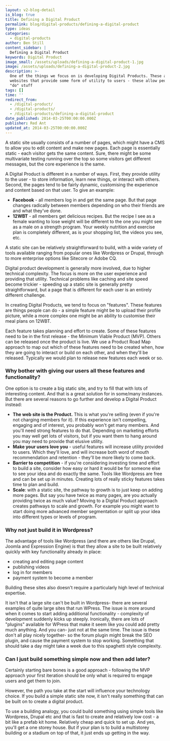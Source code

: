 ```yaml
---
layout: v2-blog-detail
is_blog: true
title: Defining a Digital Product
permalink: blog/digital-products/defining-a-digital-product
type: ideas
categories:
  - digital-products
author: Ben Still
content_sidebar: |
  Defining a Digital Product
keywords: Digital Product
image_small: /assets/uploads/defining-a-digital-product-1.jpg
image: /assets/uploads/defining-a-digital-product-2.jpg
description: >-
  One of the things we focus on is developing Digital Products. These are
  websites that provide some form of utility to users - these allow people to
  "do" stuff
tags: []
time: ''
redirect_from:
  - /digital-product/
  - /digital-products/
  - /digital-products/defining-a-digital-product
date_published: 2014-03-25T00:00:00.000Z
publisher: Red Ant
updated_at: 2014-03-25T00:00:00.000Z
---
```


A static site usually consists of a number of pages, which might have a CMS to allow you to edit content and make new pages. Each page is essentially static - each visitor gets the same content. Sure, there might be some multivariate testing running over the top so some visitors get different messages, but the core experience is the same.

A Digital Product is different in a number of ways. First, they provide utility to the user - to store information, learn new things, or interact with others. Second, the pages tend to be fairly dynamic, customising the experience and content based on that user. To give an example:

* **Facebook** - all members log in and get the same page. But that page changes radically between members depending on who their friends are and what they've done.
* **12WBT** - all members get delicious recipes. But the recipe I see as a female wanting to lose weight will be different to the one you might see as a male on a strength program. Your weekly nutrition and exercise plan is completely different, as is your shopping list, the videos you see, etc.

A static site can be relatively straightforward to build, with a wide variety of tools available ranging from popular ones like Wordpress or Drupal, through to more enterprise options like Sitecore or Adobe CQ.

Digital product development is generally more involved, due to higher technical complexity. The focus is more on the user experience and providing that utility. Technical problems like caching and site speed become trickier - speeding up a static site is generally pretty straightforward, but a page that is different for each user is an entirely different challenge.

In creating Digital Products, we tend to focus on "features". These features are things people can do - a simple feature might be to upload their profile picture, while a more complex one might be an ability to customise their meal plans on 12WBT.

Each feature takes planning and effort to create. Some of these features need to be in the first release - the Minimum Viable Product (MVP). Others can be released once the product is live. We use a Product Road Map approach to map out which of these features need to be created when, how they are going to interact or build on each other, and when they'll be released. Typically we would plan to release new features each week or so.

### Why bother with giving our users all these features and functionality?

One option is to create a big static site, and try to fill that with lots of interesting content. And that is a great solution for in some/many instances. But there are several reasons to go further and develop a Digital Product instead:

* **The web site is the Product.** This is what you're selling (even if you're not charging members for it). If this experience isn't compelling, engaging and of interest, you probably won't get many members. And you'll need strong features to do that. Depending on marketing efforts you may well get lots of visitors, but if you want them to hang around you may need to provide that elusive utility.
* **Make your users love you** - useful features will increase utility provided to users. Which they'll love, and will increase both word of mouth recommendation and retention - they'll be more likely to come back.
* **Barrier to competition** - if you're considering investing time and effort to build a site, consider how easy or hard it would be for someone else to see your idea and do exactly the same. Tools like Wordpress are free and can be set up in minutes. Creating lots of really sticky features takes time to plan and build.
* **Scale**: with a static site, the pathway to growth is to just keep on adding more pages. But say you have twice as many pages, are you actually providing twice as much value? Moving to a Digital Product approach creates pathways to scale and growth. For example you might want to start doing more advanced member segmentation or split up your idea into different types or levels of program.

### Why not just build it in Wordpress?

The advantage of tools like Wordpress (and there are others like Drupal, Joomla and Expression Engine) is that they allow a site to be built relatively quickly with key functionality already in place:

* creating and editing page content
* publishing videos
* log in for members
* payment system to become a member

Building these sites also doesn't require a particularly high level of technical expertise.

It isn't that a large site can't be built in Wordpress- there are several examples of quite large sites that run WPress. The issue is more around when it comes to start adding additional functionality - complexity of development suddenly kicks up steeply. Ironically, there are lots of "plugins" available for WPress that make it seem like you could add pretty much anything. And you can- just not at the same time. The issue is these don't all play nicely together- so the forum plugin might break the SEO plugin, and cause the payment system to stop working. Something that should take a day might take a week due to this spaghetti style complexity.

### Can I just build something simple now and then add later?

Certainly starting bare bones is a good approach - following the MVP approach your first iteration should be only what is required to engage users and get them to join.

However, the path you take at the start will influence your technology choice. If you build a simple static site now, it isn't really something that can be built on to create a digital product.

To use a building analogy, you could build something using simple tools like Wordpress, Drupal etc and that is fast to create and relatively low cost - a bit like a prefab kit home. Relatively cheap and quick to set up. And yes, you'll get a one storey house. But if your plan is to build a multistorey building or a stadium on top of that, it just ends up getting in the way.
